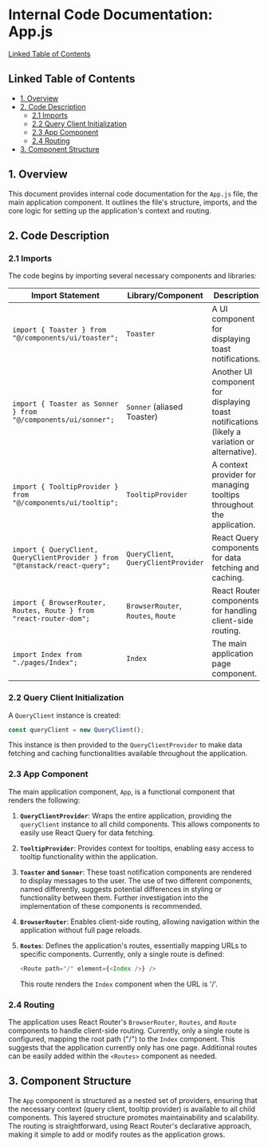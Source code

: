 # Internal Code Documentation: App.js

[Linked Table of Contents](#linked-table-of-contents)

## Linked Table of Contents

* [1. Overview](#1-overview)
* [2. Code Description](#2-code-description)
    * [2.1 Imports](#21-imports)
    * [2.2 Query Client Initialization](#22-query-client-initialization)
    * [2.3 App Component](#23-app-component)
    * [2.4 Routing](#24-routing)
* [3. Component Structure](#3-component-structure)


## 1. Overview

This document provides internal code documentation for the `App.js` file, the main application component.  It outlines the file's structure, imports, and the core logic for setting up the application's context and routing.

## 2. Code Description

### 2.1 Imports

The code begins by importing several necessary components and libraries:

| Import Statement                               | Library/Component                     | Description                                                                |
|-------------------------------------------------|-----------------------------------------|----------------------------------------------------------------------------|
| `import { Toaster } from "@/components/ui/toaster";` | `Toaster`                              | A UI component for displaying toast notifications.                         |
| `import { Toaster as Sonner } from "@/components/ui/sonner";` | `Sonner` (aliased Toaster)             | Another UI component for displaying toast notifications (likely a variation or alternative).|
| `import { TooltipProvider } from "@/components/ui/tooltip";` | `TooltipProvider`                     |  A context provider for managing tooltips throughout the application.      |
| `import { QueryClient, QueryClientProvider } from "@tanstack/react-query";` | `QueryClient`, `QueryClientProvider` | React Query components for data fetching and caching.                      |
| `import { BrowserRouter, Routes, Route } from "react-router-dom";` | `BrowserRouter`, `Routes`, `Route`     | React Router components for handling client-side routing.                   |
| `import Index from "./pages/Index";`          | `Index`                               | The main application page component.                                       |


### 2.2 Query Client Initialization

A `QueryClient` instance is created:

```javascript
const queryClient = new QueryClient();
```

This instance is then provided to the `QueryClientProvider` to make data fetching and caching functionalities available throughout the application.

### 2.3 App Component

The main application component, `App`, is a functional component that renders the following:

1. **`QueryClientProvider`**: Wraps the entire application, providing the `queryClient` instance to all child components. This allows components to easily use React Query for data fetching.

2. **`TooltipProvider`**:  Provides context for tooltips, enabling easy access to tooltip functionality within the application.

3. **`Toaster` and `Sonner`**:  These toast notification components are rendered to display messages to the user. The use of two different components, named differently, suggests potential differences in styling or functionality between them.  Further investigation into the implementation of these components is recommended.

4. **`BrowserRouter`**: Enables client-side routing, allowing navigation within the application without full page reloads.

5. **`Routes`**: Defines the application's routes, essentially mapping URLs to specific components.  Currently, only a single route is defined:

   ```javascript
   <Route path="/" element={<Index />} />
   ```
   This route renders the `Index` component when the URL is '/'.

### 2.4 Routing

The application uses React Router's `BrowserRouter`, `Routes`, and `Route` components to handle client-side routing.  Currently, only a single route is configured, mapping the root path ("/") to the `Index` component.  This suggests that the application currently only has one page.  Additional routes can be easily added within the `<Routes>` component as needed.


## 3. Component Structure

The `App` component is structured as a nested set of providers, ensuring that the necessary context (query client, tooltip provider) is available to all child components. This layered structure promotes maintainability and scalability.  The routing is straightforward, using React Router's declarative approach, making it simple to add or modify routes as the application grows.
